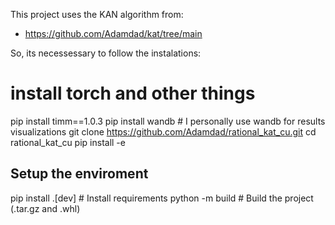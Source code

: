 This project uses the KAN algorithm from:

- https://github.com/Adamdad/kat/tree/main

So, its necessessary to follow the instalations:

# install torch and other things
pip install timm==1.0.3
pip install wandb # I personally use wandb for results visualizations
git clone https://github.com/Adamdad/rational_kat_cu.git
cd rational_kat_cu
pip install -e

## Setup the enviroment
pip install .[dev]    # Install requirements
python -m build    # Build the project (.tar.gz and .whl)
